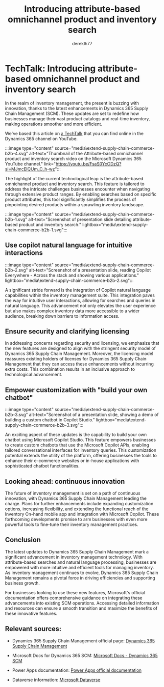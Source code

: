 ﻿---
title: Introducing attribute-based omnichannel product and inventory search
description: Learn about attribute-based omnichannel product and inventory search with Copilot. The TechTalk also covers security aspects and customization.
author: dereklh77
ms.author: v-heuerderek
ms.topic: article
ms.date: 04/16/2024
ai-usage: ai-assisted
---

# TechTalk: Introducing attribute-based omnichannel product and inventory search 

In the realm of inventory management, the present is buzzing with innovation, thanks to the latest enhancements in Dynamics 365 Supply Chain Management (SCM). These updates are set to redefine how businesses manage their vast product catalogs and real-time inventory, making operations smoother and more efficient.

We've based this article on [a TechTalk](https://youtu.be/FsaS0YcODzQ?si=MJmcEIQUm_C_h-wz) that you can find online in the Dynamics 365 channel on YouTube.

:::image type="content" source="media\extend-supply-chain-commerce-b2b-4.svg" alt-text="Thumbnail of the Attribute-based omnichannel product and inventory search video on the Microsoft Dynamics 365 YouTube channel." link="https://youtu.be/FsaS0YcODzQ?si=MJmcEIQUm_C_h-wz":::

The highlight of the current technological leap is the attribute-based omnichannel product and inventory search. This feature is tailored to address the intricate challenges businesses encounter when navigating through extensive product ranges. By enabling searches based on specific product attributes, this tool significantly simplifies the process of pinpointing desired products within a sprawling inventory landscape.

:::image type="content" source="media\extend-supply-chain-commerce-b2b-1.svg" alt-text="Screenshot of presentation slide detailing attribute-based product and inventory search." lightbox="media\extend-supply-chain-commerce-b2b-1.svg":::

## Use copilot natural language for intuitive interactions

:::image type="content" source="media\extend-supply-chain-commerce-b2b-2.svg" alt-text="Screenshot of a presentation slide, reading Copilot Everywhere - Across the stack and showing various applications." lightbox="media\extend-supply-chain-commerce-b2b-2.svg":::

A significant stride forward is the integration of Copilot natural language capabilities within the inventory management suite. This integration paves the way for intuitive user interactions, allowing for searches and queries in natural language. This advancement not only elevates the user experience but also makes complex inventory data more accessible to a wider audience, breaking down barriers to information access.

## Ensure security and clarifying licensing

In addressing concerns regarding security and licensing, we emphasize that the new features are designed to align with the stringent security model of Dynamics 365 Supply Chain Management. Moreover, the licensing model reassures existing holders of licenses for Dynamics 365 Supply Chain Management that they can access these enhancements without incurring extra costs. This combination results in an inclusive approach to technological advancement.

## Empower customization with "build your own chatbot"

:::image type="content" source="media\extend-supply-chain-commerce-b2b-3.svg" alt-text="Screenshot of a presentation slide, showing a demo of building a custom chatbot in Copilot Studio." lightbox="media\extend-supply-chain-commerce-b2b-3.svg":::

An exciting aspect of these updates is the capability to build your own chatbot using Microsoft Copilot Studio. This feature empowers businesses to create custom chatbots that use the Microsoft Copilot APIs, enabling tailored conversational interfaces for inventory queries. This customization potential extends the utility of the platform, offering businesses the tools to enhance their e-commerce websites or in-house applications with sophisticated chatbot functionalities.

## Looking ahead: continuous innovation

The future of inventory management is set on a path of continuous innovation, with Dynamics 365 Supply Chain Management leading the charge. Plans for further enhancements include expanding customization options, increasing flexibility, and extending the functional reach of the Inventory On-hand mobile app and integration with Microsoft Copilot. These forthcoming developments promise to arm businesses with even more powerful tools to fine-tune their inventory management practices.

## Conclusion

The latest updates to Dynamics 365 Supply Chain Management mark a significant advancement in inventory management technology. With attribute-based searches and natural language processing, businesses are empowered with more intuitive and efficient tools for managing inventory. As inventory management continues to evolve, Dynamics 365 Supply Chain Management remains a pivotal force in driving efficiencies and supporting business growth.

For businesses looking to use these new features, Microsoft's official documentation offers comprehensive guidance on integrating these advancements into existing SCM operations. Accessing detailed information and resources can ensure a smooth transition and maximize the benefits of these innovative features.

## Relevant sources:

- Dynamics 365 Supply Chain Management official page: [Dynamics 365 Supply Chain Management](https://www.microsoft.com/dynamics-365/products/supply-chain-management)

- Microsoft Docs for Dynamics 365 SCM: [Microsoft Docs - Dynamics 365 SCM](/dynamics365/supply-chain/)

- Power Apps documentation: [Power Apps official documentation](/power-apps/)

- Dataverse information: [Microsoft Dataverse](/power-apps/maker/data-platform/data-platform-intro)
